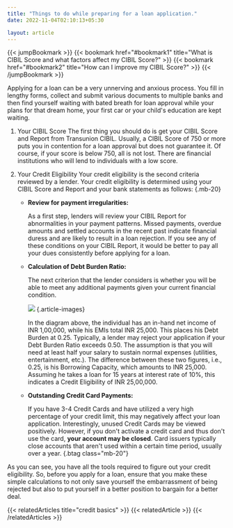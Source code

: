```yaml
---
title: "Things to do while preparing for a loan application."
date: 2022-11-04T02:10:13+05:30

layout: article
---
```


{{< jumpBookmark >}}
  {{< bookmark href="#bookmark1" title="What is CIBIL Score and what factors affect my CIBIL Score?" >}}
  {{< bookmark href="#bookmark2" title="How can I improve my CIBIL Score?" >}}
{{< /jumpBookmark >}}

Applying for a loan can be a very unnerving and anxious process. You fill in lengthy forms, collect and submit various documents to multiple banks and then find yourself waiting with bated breath for loan approval while your plans for that dream home, your first car or your child's education are kept waiting.

1. Your CIBIL Score
    The first thing you should do is get your CIBIL Score and Report from Transunion CIBIL. Usually, a CIBIL Score of 750 or more puts you in contention for a loan approval but does not guarantee it. Of course, if your score is below 750, all is not lost. There are financial institutions who will lend to individuals with a low score.
 
2. Your Credit Eligibility
    Your credit eligibility is the second criteria reviewed by a lender. Your credit eligibility is determined using your CIBIL Score and Report and your bank statements as follows:
    {.mb-20}

    * **Review for payment irregularities:**

        As a first step, lenders will review your CIBIL Report for abnormalities in your payment patterns. Missed payments, overdue amounts and settled accounts in the recent past indicate financial duress and are likely to result in a loan rejection. If you see any of these conditions on your CIBIL Report, it would be better to pay all your dues consistently before applying for a loan.
    * **Calculation of Debt Burden Ratio:**

        The next criterion that the lender considers is whether you will be able to meet any additional payments given your current financial condition.

        ![](../../../../images/article-images/image7.jpg)
        {.article-images}

        In the diagram above, the individual has an in-hand net income of INR 1,00,000, while his EMIs total INR 25,000. This places his Debt Burden at 0.25. Typically, a lender may reject your application if your Debt Burden Ratio exceeds 0.50. The assumption is that you will need at least half your salary to sustain normal expenses (utilities, entertainment, etc.). The difference between these two figures, i.e., 0.25, is his Borrowing Capacity, which amounts to INR 25,000. Assuming he takes a loan for 15 years at interest rate of 10%, this indicates a Credit Eligibility of INR 25,00,000.
    * **Outstanding Credit Card Payments:**

        If you have 3-4 Credit Cards and have utilized a very high percentage of your credit limit, this may negatively affect your loan application. Interestingly, unused Credit Cards may be viewed positively. However, if you don't activate a credit card and thus don't use the card, **your account may be closed**. Card issuers typically close accounts that aren't used within a certain time period, usually over a year.
    {.btag class="mb-20"}

As you can see, you have all the tools required to figure out your credit eligibility. So, before you apply for a loan, ensure that you make these simple calculations to not only save yourself the embarrassment of being rejected but also to put yourself in a better position to bargain for a better deal.

{{< relatedArticles title="credit basics" >}}
  {{< relatedArticle >}}
{{< /relatedArticles >}}